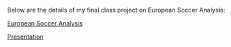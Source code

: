 <p>
  Below are the details of my final class project on European Soccer Analysis:
</p>


<a href="https://akinbule.github.io/assets/Final%20Project%20-%20European%20Soccer%20.ipynb">European Soccer Analysis</a>

<a href ="https://akinbule.github.io/assets/EUROPEAN%20SOCCER%20Data%20Analysis.pptx">Presentation</a>
